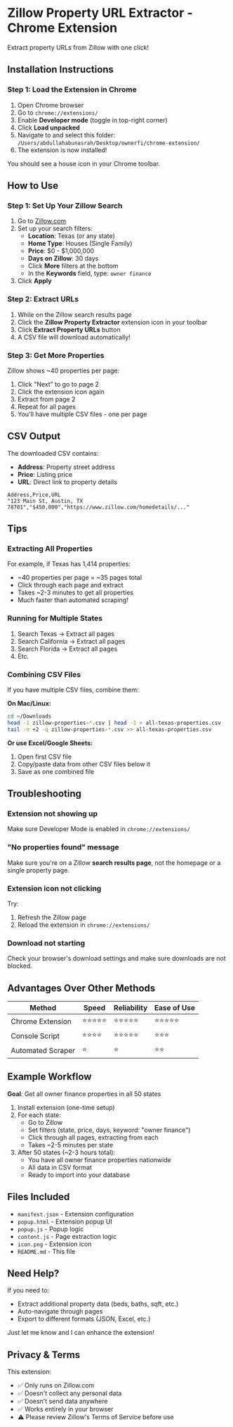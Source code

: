 # Zillow Property URL Extractor - Chrome Extension

Extract property URLs from Zillow with one click!

## Installation Instructions

### Step 1: Load the Extension in Chrome

1. Open Chrome browser
2. Go to `chrome://extensions/`
3. Enable **Developer mode** (toggle in top-right corner)
4. Click **Load unpacked**
5. Navigate to and select this folder: `/Users/abdullahabunasrah/Desktop/ownerfi/chrome-extension/`
6. The extension is now installed!

You should see a house icon in your Chrome toolbar.

## How to Use

### Step 1: Set Up Your Zillow Search

1. Go to [Zillow.com](https://www.zillow.com)
2. Set up your search filters:
   - **Location**: Texas (or any state)
   - **Home Type**: Houses (Single Family)
   - **Price**: $0 - $1,000,000
   - **Days on Zillow**: 30 days
   - Click **More** filters at the bottom
   - In the **Keywords** field, type: `owner finance`
3. Click **Apply**

### Step 2: Extract URLs

1. While on the Zillow search results page
2. Click the **Zillow Property Extractor** extension icon in your toolbar
3. Click **Extract Property URLs** button
4. A CSV file will download automatically!

### Step 3: Get More Properties

Zillow shows ~40 properties per page:

1. Click "Next" to go to page 2
2. Click the extension icon again
3. Extract from page 2
4. Repeat for all pages
5. You'll have multiple CSV files - one per page

## CSV Output

The downloaded CSV contains:

- **Address**: Property street address
- **Price**: Listing price
- **URL**: Direct link to property details

```csv
Address,Price,URL
"123 Main St, Austin, TX 78701","$450,000","https://www.zillow.com/homedetails/..."
```

## Tips

### Extracting All Properties

For example, if Texas has 1,414 properties:
- ~40 properties per page = ~35 pages total
- Click through each page and extract
- Takes ~2-3 minutes to get all properties
- Much faster than automated scraping!

### Running for Multiple States

1. Search Texas → Extract all pages
2. Search California → Extract all pages
3. Search Florida → Extract all pages
4. Etc.

### Combining CSV Files

If you have multiple CSV files, combine them:

**On Mac/Linux:**
```bash
cd ~/Downloads
head -1 zillow-properties-*.csv | head -1 > all-texas-properties.csv
tail -n +2 -q zillow-properties-*.csv >> all-texas-properties.csv
```

**Or use Excel/Google Sheets:**
1. Open first CSV file
2. Copy/paste data from other CSV files below it
3. Save as one combined file

## Troubleshooting

### Extension not showing up

Make sure Developer Mode is enabled in `chrome://extensions/`

### "No properties found" message

Make sure you're on a Zillow **search results page**, not the homepage or a single property page.

### Extension icon not clicking

Try:
1. Refresh the Zillow page
2. Reload the extension in `chrome://extensions/`

### Download not starting

Check your browser's download settings and make sure downloads are not blocked.

## Advantages Over Other Methods

| Method | Speed | Reliability | Ease of Use |
|--------|-------|-------------|-------------|
| Chrome Extension | ⭐⭐⭐⭐⭐ | ⭐⭐⭐⭐⭐ | ⭐⭐⭐⭐⭐ |
| Console Script | ⭐⭐⭐⭐ | ⭐⭐⭐⭐⭐ | ⭐⭐⭐ |
| Automated Scraper | ⭐ | ⭐ | ⭐⭐ |

## Example Workflow

**Goal**: Get all owner finance properties in all 50 states

1. Install extension (one-time setup)
2. For each state:
   - Go to Zillow
   - Set filters (state, price, days, keyword: "owner finance")
   - Click through all pages, extracting from each
   - Takes ~2-5 minutes per state
3. After 50 states (~2-3 hours total):
   - You have all owner finance properties nationwide
   - All data in CSV format
   - Ready to import into your database

## Files Included

- `manifest.json` - Extension configuration
- `popup.html` - Extension popup UI
- `popup.js` - Popup logic
- `content.js` - Page extraction logic
- `icon.png` - Extension icon
- `README.md` - This file

## Need Help?

If you need to:
- Extract additional property data (beds, baths, sqft, etc.)
- Auto-navigate through pages
- Export to different formats (JSON, Excel, etc.)

Just let me know and I can enhance the extension!

## Privacy & Terms

This extension:
- ✅ Only runs on Zillow.com
- ✅ Doesn't collect any personal data
- ✅ Doesn't send data anywhere
- ✅ Works entirely in your browser
- ⚠️ Please review Zillow's Terms of Service before use
